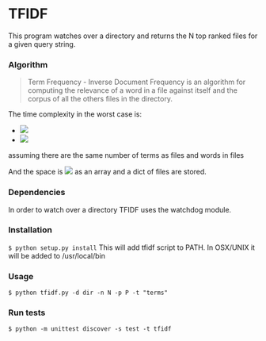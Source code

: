# TFIDF 

This program watches over a directory and returns the N top ranked files for a given query string.

### Algorithm
>Term Frequency - Inverse Document Frequency is an algorithm for computing the relevance of a word in a file against itself and the corpus of all the others files in the directory.

The time complexity in the worst case is:
- <img src="https://latex.codecogs.com/gif.latex?O(n^3)\text\ On\ single\ thread" /> 
- <img src="https://latex.codecogs.com/gif.latex?O(n^2)\text\ On\ multithread" /> 
assuming there are the same number of terms as files and words in files

And the space is <img src="https://latex.codecogs.com/gif.latex?O(2n)" /> as an array and a dict of files are stored.

### Dependencies
In order to watch over a directory TFIDF uses the watchdog module.

### Installation
`$ python setup.py install`
This will add tfidf script to PATH. In OSX/UNIX it will be added to /usr/local/bin

### Usage
`$ python tfidf.py -d dir -n N -p P -t "terms"`

### Run tests
`$ python -m unittest discover -s test -t tfidf`